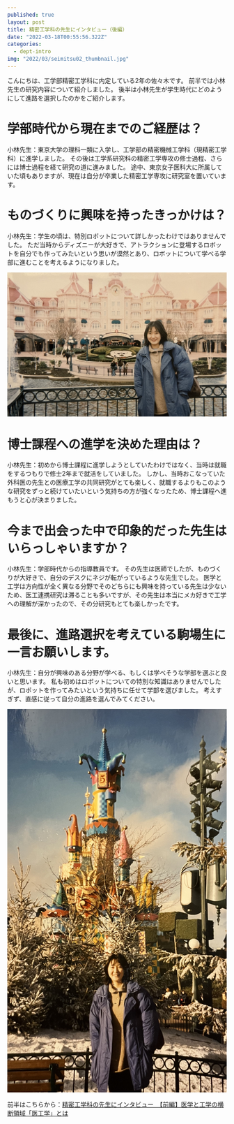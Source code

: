 ```yaml
---
published: true
layout: post
title: 精密工学科の先生にインタビュー（後編）
date: "2022-03-18T00:55:56.322Z"
categories:
  - dept-intro
img: "2022/03/seimitsu02_thumbnail.jpg"
---
```


こんにちは、工学部精密工学科に内定している2年の佐々木です。
前半では小林先生の研究内容について紹介しました。
後半は小林先生が学生時代にどのようにして進路を選択したのかをご紹介します。


# 学部時代から現在までのご経歴は？

小林先生：東京大学の理科一類に入学し、工学部の精密機械工学科（現精密工学科）に進学しました。
その後は工学系研究科の精密工学専攻の修士過程、さらには博士過程を経て研究の道に進みました。
途中、東京女子医科大に所属していた頃もありますが、現在は自分が卒業した精密工学専攻に研究室を置いています。



# ものづくりに興味を持ったきっかけは？

小林先生：学生の頃は、特別ロボットについて詳しかったわけではありませんでした。
ただ当時からディズニーが大好きで、アトラクションに登場するロボットを自分でも作ってみたいという思いが漠然とあり、ロボットについて学べる学部に進むことを考えるようになりました。

![profk01](/assets/images/2022/03/seimitsu02_profk01.jpg)


# 博士課程への進学を決めた理由は？

小林先生：初めから博士課程に進学しようとしていたわけではなく、当時は就職をするつもりで修士2年まで就活をしていました。
しかし、当時おこなっていた外科医の先生との医療工学の共同研究がとても楽しく、就職するよりもこのような研究をずっと続けていたいという気持ちの方が強くなったため、博士課程へ進もうと心が決まりました。



# 今まで出会った中で印象的だった先生はいらっしゃいますか？

小林先生：学部時代からの指導教員です。
その先生は医師でしたが、ものづくりが大好きで、自分のデスクにネジが転がっているような先生でした。
医学と工学は方向性が全く異なる分野でそのどちらにも興味を持っている先生は少ないため、医工連携研究は滞ることも多いですが、その先生は本当にメカ好きで工学への理解が深かったので、その分研究もとても楽しかったです。



# 最後に、進路選択を考えている駒場生に一言お願いします。

小林先生：自分が興味のある分野が学べる、もしくは学べそうな学部を選ぶと良いと思います。
私も初めはロボットについての特別な知識はありませんでしたが、ロボットを作ってみたいという気持ちに任せて学部を選びました。
考えすぎず、直感に従って自分の進路を選んでみてください。


![profk02](/assets/images/2022/03/seimitsu02_profk02.jpg)


前半はこちらから：[精密工学科の先生にインタビュー　【前編】医学と工学の横断領域「医工学」とは](/2022/03/17/seimitsu01.html)


